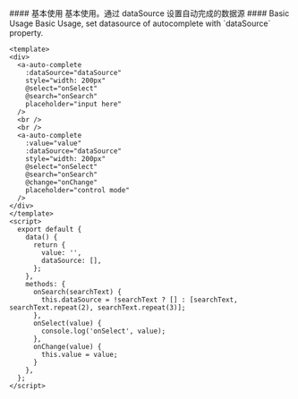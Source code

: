 <cn>
#### 基本使用
基本使用。通过 dataSource 设置自动完成的数据源
</cn>

<us>
#### Basic Usage
Basic Usage, set datasource of autocomplete with `dataSource` property.
</us>

```tpl
<template>
<div>
  <a-auto-complete
    :dataSource="dataSource"
    style="width: 200px"
    @select="onSelect"
    @search="onSearch"
    placeholder="input here"
  />
  <br />
  <br />
  <a-auto-complete
    :value="value"
    :dataSource="dataSource"
    style="width: 200px"
    @select="onSelect"
    @search="onSearch"
    @change="onChange"
    placeholder="control mode"
  />
</div>
</template>
<script>
  export default {
    data() {
      return {
        value: '',
        dataSource: [],
      };
    },
    methods: {
      onSearch(searchText) {
        this.dataSource = !searchText ? [] : [searchText, searchText.repeat(2), searchText.repeat(3)];
      },
      onSelect(value) {
        console.log('onSelect', value);
      },
      onChange(value) {
        this.value = value;
      }
    },
  };
</script>
```
